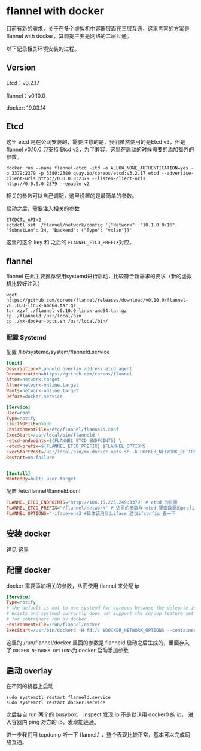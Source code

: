 # flannel with docker

目前有新的需求，关于在多个虚拟机中容器层面在三层互通，这里考察的方案是 flannel with docker，其前提主要是网络的二层互通。

以下记录相关环境安装的过程。

## Version

Etcd：v3.2.17

flannel：v0.10.0

docker: 19.03.14

## Etcd

这里 etcd 是在公网安装的，需要注意的是，我们虽然使用的是Etcd v3，但是 flannel v0.10.0 只支持 Etcd v2，为了兼容，这里在启动的时候需要的添加额外的参数。

```shell
docker run --name flannel-etcd -itd -e ALLOW_NONE_AUTHENTICATION=yes -p 3379:2379 -p 3380:2380 quay.io/coreos/etcd:v3.2.17 etcd --advertise-client-urls http://0.0.0.0:2379 --listen-client-urls http://0.0.0.0:2379 --enable-v2
```

相关的参数可以自己调配，这里设置的是最简单的参数。

启动之后，需要注入相关的参数

```shell
ETCDCTL_API=2
ectdctl set  /flannel/network/config '{"Network": "10.1.0.0/16", "SubnetLen": 24, "Backend": {"Type": "vxlan"}}'
```

这里的这个 key 和 之后的 `FLANNEL_ETCD_PREFIX`对应。

## flannel

flannel 在此主要推荐使用systemd进行启动，比较符合新需求的要求（新的虚拟机比较好注入）

```shell
wget https://github.com/coreos/flannel/releases/download/v0.10.0/flannel-v0.10.0-linux-amd64.tar.gz
tar xzvf ./flannel-v0.10.0-linux-amd64.tar.gz
cp ./flanneld /usr/local/bin
cp ./mk-docker-opts.sh /usr/local/bin/
```

### 配置 Systemd

配置 /lib/systemd/system/flanneld.service

```ini
[Unit]
Description=Flanneld overlay address etcd agent
Documentation=https://github.com/coreos/flannel
After=network.target
After=network-online.target
Wants=network-online.target
Before=docker.service

[Service]
User=root
Type=notify
LimitNOFILE=65536
EnvironmentFile=/etc/flannel/flanneld.conf
ExecStart=/usr/local/bin/flanneld \
-etcd-endpoints=${FLANNEL_ETCD_ENDPOINTS} \
-etcd-prefix=${FLANNEL_ETCD_PREFIX} $FLANNEL_OPTIONS
ExecStartPost=/usr/local/bin/mk-docker-opts.sh -k DOCKER_NETWORK_OPTIONS -d /run/flannel/docker
Restart=on-failure


[Install]
WantedBy=multi-user.target
```

配置 /etc/flannel/flanneld.conf

```ini
FLANNEL_ETCD_ENDPOINTS="http://106.15.225.249:3379" # etcd 的位置
FLANNEL_ETCD_PREFIX="/flannel/network" # 这里的参数与 etcd 里面数据的prefix key是对应的
FLANNEL_OPTIONS="-iface=ens3 #具体该用什么iface 建议ifconfig 看一下
```

## 安装 docker

详见 [这里](https://www.digitalocean.com/community/tutorials/how-to-install-and-use-docker-on-ubuntu-20-04)

## 配置 docker

docker 需要添加相关的参数，从而使用 flannel 来分配 ip

```ini
[Service]
Type=notify
# the default is not to use systemd for cgroups because the delegate issues still
# exists and systemd currently does not support the cgroup feature set required
# for containers run by docker
EnvironmentFile=/run/flannel/docker
ExecStart=/usr/bin/dockerd -H fd:// $DOCKER_NETWORK_OPTIONS --containerd=/run/containerd/containerd.sock
```

这里的 /run/flannel/docker 里面的参数是 flanneld 启动之后生成的，里面存入了 `DOCKER_NETWORK_OPTIONS`为 docker 启动添加参数

## 启动 overlay

在不同的机器上启动

```
sudo systemctl restart flanneld.service
sudo systemctl restart docker.service
```

之后各自 run 两个的 busybox， inspect 发现 ip 不是默认用 docker0 的 ip， 进入容器内 ping 对方的 ip，发现能连通。

进一步我们用 tcpdump 听一下 flannel.1 ，整个表现比较正常，基本可以完成网络互通。